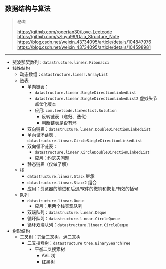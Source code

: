 ## 数据结构与算法

>参考
>
>https://github.com/rogertan30/Love-Leetcode
>https://github.com/szluyu99/Data_Structure_Note
>https://blog.csdn.net/weixin_43734095/article/details/104847976
>https://blog.csdn.net/weixin_43734095/article/details/104598981

---
- 斐波那契数列：`datastructure.linear.Fibonacci`
- 线性结构
  + 动态数组：`datastructure.linear.ArrayList`
  + 链表
    + 单向链表：
      * `datastructure.linear.SingleDirectionLinkedList`
      * `datastructure.linear.SingleDirectionLinkedList2` 虚拟头节点优化版本
      * 应用: `com.leetcode.linkedlist.Solution`
        - 反转链表（递归、迭代）
        - 判断链表是否有环
    + 双向链表：`datastructure.linear.DoubleDirectionLinkedList`
    + 单向循环链表：`datastructure.linear.CircleSingleDirectionLinkedList`
    + 双向循环链表：
      * `datastructure.linear.CircleDoubleDirectionLinkedList`
      * 应用：约瑟夫问题
    + 静态链表（仅做了解）
  + 栈
    + `datastructure.linear.Stack` 继承
    + `datastructure.linear.Stack2` 组合
    + 应用：浏览器的前进和后退/软件的撤销和恢复/有效的括号
  + 队列
    + `datastructure.linear.Queue`
      * 应用：用两个栈实现队列
    + 双端队列：`datastructure.linear.Deque`
    + 循环队列：`datastructure.linear.CircleQueue`
    + 循环双端队列：`datastructure.linear.CircleDeque`
- 树形结构
  + 二叉树：完全二叉树、满二叉树
    + 二叉搜索树：`datastructure.tree.BinarySearchTree`
      + 平衡二叉搜索树
        * AVL 树
        * 红黑树

